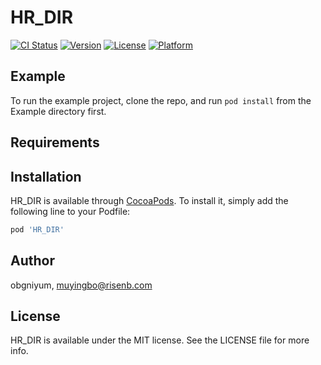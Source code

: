# HR_DIR

[![CI Status](http://img.shields.io/travis/obgniyum/HR_DIR.svg?style=flat)](https://travis-ci.org/obgniyum/HR_DIR)
[![Version](https://img.shields.io/cocoapods/v/HR_DIR.svg?style=flat)](http://cocoapods.org/pods/HR_DIR)
[![License](https://img.shields.io/cocoapods/l/HR_DIR.svg?style=flat)](http://cocoapods.org/pods/HR_DIR)
[![Platform](https://img.shields.io/cocoapods/p/HR_DIR.svg?style=flat)](http://cocoapods.org/pods/HR_DIR)

## Example

To run the example project, clone the repo, and run `pod install` from the Example directory first.

## Requirements

## Installation

HR_DIR is available through [CocoaPods](http://cocoapods.org). To install
it, simply add the following line to your Podfile:

```ruby
pod 'HR_DIR'
```

## Author

obgniyum, muyingbo@risenb.com

## License

HR_DIR is available under the MIT license. See the LICENSE file for more info.
